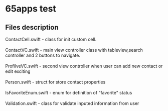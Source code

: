 # 65apps test
## Files description
ContactCell.swift - class for init custom cell.<br /><br />
ContactVC.swift - main view controller class with tableview,search controller and 2 buttons to navigate. <br /><br />
ProfilveVC.swift - second view controller when user can add new contact or edit exciting<br /><br />
Person.swift - struct for store contact properties<br /><br />
IsFavoriteEnum.swift - enum for definition of "favorite" status <br /><br />
Validation.swift - class for validate inputed information from user<br /><br />
